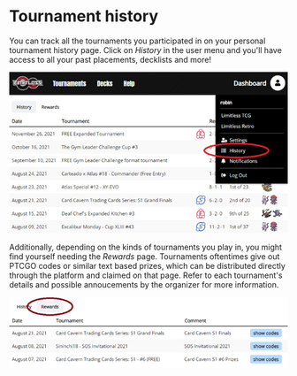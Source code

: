 # Tournament history

You can track all the tournaments you participated in on your personal tournament history page. Click on *History* in the user menu and you'll have access to all your past placements, decklists and more!

![tournament_history](./img/history.webp)

Additionally, depending on the kinds of tournaments you play in, you might find yourself needing the *Rewards* page. Tournaments oftentimes give out PTCGO codes or similar text based prizes, which can be distributed directly through the platform and claimed on that page. Refer to each tournament's details and possible annoucements by the organizer for more information.

![tournament_rewards](./img/history-rewards.webp)